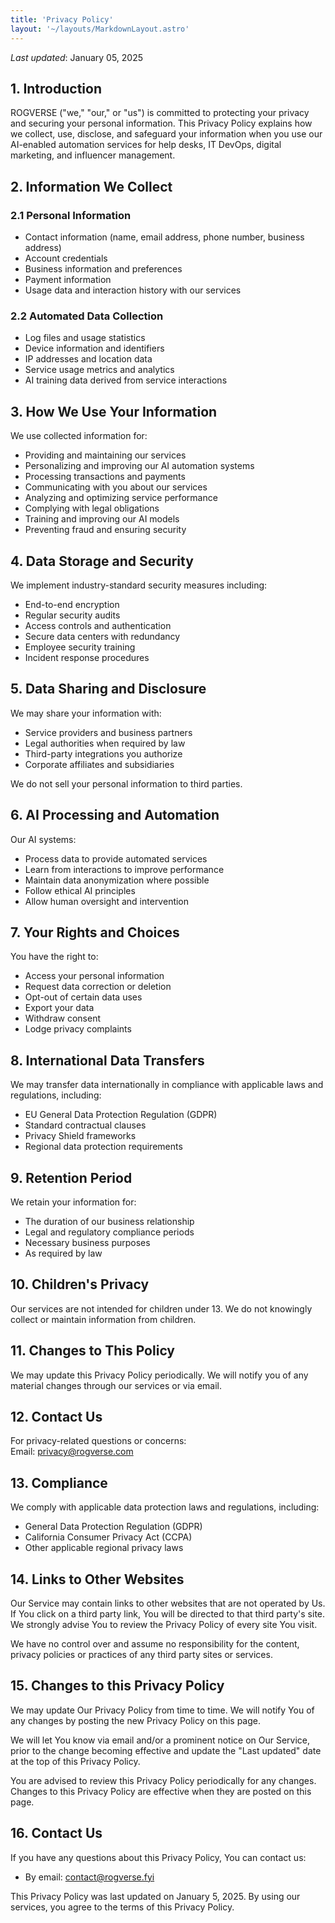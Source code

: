 ```yaml
---
title: 'Privacy Policy'
layout: '~/layouts/MarkdownLayout.astro'
---
```


_Last updated_: January 05, 2025

## 1. Introduction

ROGVERSE ("we," "our," or "us") is committed to protecting your privacy and securing your personal information. This Privacy Policy explains how we collect, use, disclose, and safeguard your information when you use our AI-enabled automation services for help desks, IT DevOps, digital marketing, and influencer management.

## 2. Information We Collect

### 2.1 Personal Information
- Contact information (name, email address, phone number, business address)
- Account credentials
- Business information and preferences
- Payment information
- Usage data and interaction history with our services

### 2.2 Automated Data Collection
- Log files and usage statistics
- Device information and identifiers
- IP addresses and location data
- Service usage metrics and analytics
- AI training data derived from service interactions

## 3. How We Use Your Information

We use collected information for:
- Providing and maintaining our services
- Personalizing and improving our AI automation systems
- Processing transactions and payments
- Communicating with you about our services
- Analyzing and optimizing service performance
- Complying with legal obligations
- Training and improving our AI models
- Preventing fraud and ensuring security

## 4. Data Storage and Security

We implement industry-standard security measures including:
- End-to-end encryption
- Regular security audits
- Access controls and authentication
- Secure data centers with redundancy
- Employee security training
- Incident response procedures

## 5. Data Sharing and Disclosure

We may share your information with:
- Service providers and business partners
- Legal authorities when required by law
- Third-party integrations you authorize
- Corporate affiliates and subsidiaries

We do not sell your personal information to third parties.

## 6. AI Processing and Automation

Our AI systems:
- Process data to provide automated services
- Learn from interactions to improve performance
- Maintain data anonymization where possible
- Follow ethical AI principles
- Allow human oversight and intervention

## 7. Your Rights and Choices

You have the right to:
- Access your personal information
- Request data correction or deletion
- Opt-out of certain data uses
- Export your data
- Withdraw consent
- Lodge privacy complaints

## 8. International Data Transfers

We may transfer data internationally in compliance with applicable laws and regulations, including:
- EU General Data Protection Regulation (GDPR)
- Standard contractual clauses
- Privacy Shield frameworks
- Regional data protection requirements

## 9. Retention Period

We retain your information for:
- The duration of our business relationship
- Legal and regulatory compliance periods
- Necessary business purposes
- As required by law

## 10. Children's Privacy

Our services are not intended for children under 13. We do not knowingly collect or maintain information from children.

## 11. Changes to This Policy

We may update this Privacy Policy periodically. We will notify you of any material changes through our services or via email.

## 12. Contact Us

For privacy-related questions or concerns:<br>
Email: privacy@rogverse.com<br>

## 13. Compliance

We comply with applicable data protection laws and regulations, including:
- General Data Protection Regulation (GDPR)
- California Consumer Privacy Act (CCPA)
- Other applicable regional privacy laws

## 14. Links to Other Websites

Our Service may contain links to other websites that are not operated by Us. If You click on a third party link, You will be directed to that third party's site. We strongly advise You to review the Privacy Policy of every site You visit.

We have no control over and assume no responsibility for the content, privacy policies or practices of any third party sites or services.

## 15. Changes to this Privacy Policy

We may update Our Privacy Policy from time to time. We will notify You of any changes by posting the new Privacy Policy on this page.

We will let You know via email and/or a prominent notice on Our Service, prior to the change becoming effective and update the "Last updated" date at the top of this Privacy Policy.

You are advised to review this Privacy Policy periodically for any changes. Changes to this Privacy Policy are effective when they are posted on this page.

## 16. Contact Us

If you have any questions about this Privacy Policy, You can contact us:

- By email: contact@rogverse.fyi

This Privacy Policy was last updated on January 5, 2025. By using our services, you agree to the terms of this Privacy Policy.

